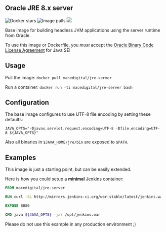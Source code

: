 ## Oracle JRE 8.x server

![](https://img.shields.io/docker/stars/macedigital/jre-server.svg "Docker stars")
![](https://img.shields.io/docker/pulls/macedigital/jre-server.svg "Image pulls")
[![](https://img.shields.io/docker/automated/macedigital/jre-server.svg)](https://hub.docker.com/r/macedigital/jre-server/ "Docker Hub page")

Base image for building headless JVM applications using the server runtime from Oracle.

To use this image or Dockerfile, you *must* accept the [Oracle Binary Code License Agreement](http://www.oracle.com/technetwork/java/javase/terms/license/index.html) for Java SE!

## Usage

Pull the image: `docker pull macedigital/jre-server`

Run a container: `docker run -ti macedigital/jre-server bash`

## Configuration

The base image configures to use UTF-8 file encoding by setting these defaults:

`JAVA_OPTS="-Djavax.servlet.request.encoding=UTF-8 -Dfile.encoding=UTF-8 ${JAVA_OPTS}"`

Also all binaries in `$JAVA_HOME/jre/bin` are exposed to `$PATH`.

## Examples

This image is just a starting point, but can be easily extended.

Here is how you could setup a **minimal** [Jenkins](https://jenkins.io/) container:

````Dockerfile
FROM macedigital/jre-server

RUN curl -SL http://mirrors.jenkins-ci.org/war-stable/latest/jenkins.war -o /opt/jenkins.war

EXPOSE 8080

CMD java ${JAVA_OPTS} -jar /opt/jenkins.war
````

Please do not use this example in any production environment ;)
